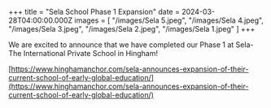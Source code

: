 +++
title = "Sela School Phase 1 Expansion"
date = 2024-03-28T04:00:00.000Z
images = [
  "/images/Sela 5.jpeg",
  "/images/Sela 4.jpeg",
  "/images/Sela 3.jpeg",
  "/images/Sela 2.jpeg",
  "/images/Sela 1.jpeg"
]
+++

We are excited to announce that we have completed our Phase 1 at Sela-The International Private School in Hingham!

[https://www.hinghamanchor.com/sela-announces-expansion-of-their-current-school-of-early-global-education/](https://www.hinghamanchor.com/sela-announces-expansion-of-their-current-school-of-early-global-education/)
